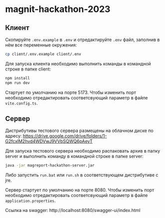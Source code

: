 # magnit-hackathon-2023

## Клиент

Скопируйте `.env.example` в `.env` и отредактируйте `.env` файл, заполнив в нём все переменные окружения:

```bash
cp client/.env.example client/.env
```

Для запуска клиента необходимо выполнить команды в командной строке в папке client:

```bash
npm install
npm run dev
```

Стартует по умолчанию на порте 5173. Чтобы изменить порт необходимо отредактировать соответсвующий параметр в файле `vite.config.ts`.

## Сервер

Дистрибутивы тестового сервера размещены на облачном диске по адресу: https://drive.google.com/drive/folders/1-G2fcxlM2hvd4WDVwJ9VVbSQWQ6pAeyT

Для запуска тестового сервера необходимо распаковать архив в папку server и выполнить команду в командной строке в папке server:

```bash
java -jar magreport-hackathon-server.jar
```

Либо запустить `run.bat` или `run.sh` в соответствующем дистрибутиве с jre.

Сервер стартует по умолчанию на порте 8080. 
Чтобы изменить порт необходимо отредактировать соответсвующий параметр в файле `application.properties`.

Ссылка на swagger: http://localhost:8080/swagger-ui/index.html
